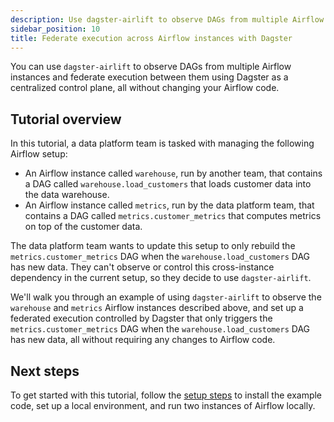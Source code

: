 ```yaml
---
description: Use dagster-airlift to observe DAGs from multiple Airflow instances and federate execution between them using Dagster as a centralized control plane, all without changing your Airflow code.
sidebar_position: 10
title: Federate execution across Airflow instances with Dagster
---
```

You can use `dagster-airlift` to observe DAGs from multiple Airflow instances and federate execution between them using Dagster as a centralized control plane, all without changing your Airflow code.

## Tutorial overview

In this tutorial, a data platform team is tasked with managing the following Airflow setup:

- An Airflow instance called `warehouse`, run by another team, that contains a DAG called `warehouse.load_customers` that loads customer data into the data warehouse.
- An Airflow instance called `metrics`, run by the data platform team, that contains a DAG called `metrics.customer_metrics` that computes metrics on top of the customer data.

The data platform team wants to update this setup to only rebuild the `metrics.customer_metrics` DAG when the `warehouse.load_customers` DAG has new data. They can't observe or control this cross-instance dependency in the current setup, so they decide to use `dagster-airlift`.

We'll walk you through an example of using `dagster-airlift` to observe the `warehouse` and `metrics` Airflow instances described above, and set up a federated execution controlled by Dagster that only triggers the `metrics.customer_metrics` DAG when the `warehouse.load_customers` DAG has new data, all without requiring any changes to Airflow code.

## Next steps

To get started with this tutorial, follow the [setup steps](/migration/airflow-to-dagster/federation/setup) to install the example code, set up a local environment, and run two instances of Airflow locally.
